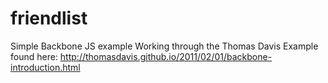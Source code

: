 friendlist
==========

Simple Backbone JS example
Working through the Thomas Davis Example found here: http://thomasdavis.github.io/2011/02/01/backbone-introduction.html